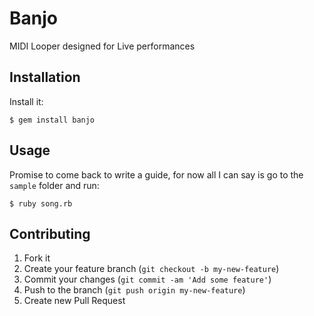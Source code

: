 # Banjo

MIDI Looper designed for Live performances

## Installation

Install it:

    $ gem install banjo

## Usage

Promise to come back to write a guide, for now all I can say is go to the
`sample` folder and run:

    $ ruby song.rb

## Contributing

1. Fork it
2. Create your feature branch (`git checkout -b my-new-feature`)
3. Commit your changes (`git commit -am 'Add some feature'`)
4. Push to the branch (`git push origin my-new-feature`)
5. Create new Pull Request
